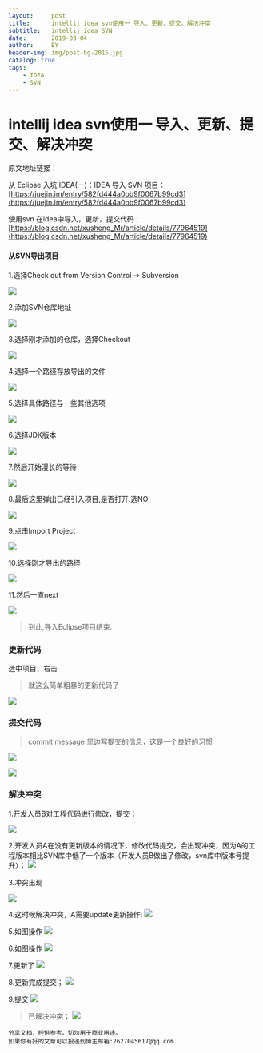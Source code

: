 ```yaml
---
layout:     post
title:      intellij idea svn使用一 导入、更新、提交、解决冲突
subtitle:   intellij idea SVN
date:       2019-03-04
author:     BY
header-img: img/post-bg-2015.jpg
catalog: true
tags:
    - IDEA
    - SVN
---
```


# intellij idea svn使用一 导入、更新、提交、解决冲突

原文地址链接：

从 Eclipse 入坑 IDEA(一)：IDEA 导入 SVN 项目：[https://juejin.im/entry/582fd444a0bb9f0067b99cd3](https://juejin.im/entry/582fd444a0bb9f0067b99cd3)

使用svn 在idea中导入，更新，提交代码：[https://blog.csdn.net/xusheng_Mr/article/details/77964519](https://blog.csdn.net/xusheng_Mr/article/details/77964519)

#### 从SVN导出项目

1.选择Check out from Version Control -> Subversion

![](https://user-gold-cdn.xitu.io/2016/11/29/2e5218bcbf2efde8b5a33b1fde754926.png)

2.添加SVN仓库地址

![](https://user-gold-cdn.xitu.io/2016/11/29/a6c271f1e7c7bb9e5b9195058716e5e4.png)

3.选择刚才添加的仓库，选择Checkout

![](https://user-gold-cdn.xitu.io/2016/11/29/0e6e41fea09f1d6829d277c9b4b81c73.png)

4.选择一个路径存放导出的文件

![](https://user-gold-cdn.xitu.io/2016/11/29/b040dd60d1d7818481e177f19601b1f8.png)

5.选择具体路径与一些其他选项

![](https://user-gold-cdn.xitu.io/2016/11/29/539182ab93ee60ca1039333d1ec2d77e.png)

6.选择JDK版本

![](https://user-gold-cdn.xitu.io/2016/11/29/05b81672319f1038de1d471e9ccea0c4.png)

7.然后开始漫长的等待

![](https://user-gold-cdn.xitu.io/2016/11/29/8f40856197064873dd4ee82f213af211.png)

8.最后这里弹出已经引入项目,是否打开.选NO

![](https://user-gold-cdn.xitu.io/2016/11/29/108e80a81a85dec4826f045b91ac1ddb.png)

9.点击Import Project

![](https://user-gold-cdn.xitu.io/2016/11/29/49364a068d0d0162474082da70497b0b.png)

10.选择刚才导出的路径

![](https://user-gold-cdn.xitu.io/2016/11/29/a586db2d03e9cd3b3c226685b152db9f.png)

11.然后一直next

![](https://user-gold-cdn.xitu.io/2016/11/29/9108a7e9b1948da9cc3dad7929f870e4.png)

>到此,导入Eclipse项目结束.

### 更新代码
选中项目，右击
>就这么简单粗暴的更新代码了

![](https://img-blog.csdn.net/20170913113108977)

### 提交代码
>commit message 里边写提交的信息，这是一个良好的习惯

![](https://img-blog.csdn.net/20170913113711243)

![](https://img-blog.csdn.net/20170913113724219)

### 解决冲突
1.开发人员B对工程代码进行修改，提交；

![](https://img-blog.csdnimg.cn/20181105172448287.png)

2.开发人员A在没有更新版本的情况下，修改代码提交，会出现冲突，因为A的工程版本相比SVN库中低了一个版本（开发人员B做出了修改，svn库中版本号提升）；
![](https://img-blog.csdnimg.cn/20181105172605138.png)

3.冲突出现

![](https://img-blog.csdnimg.cn/20181105172644987.png)

4.这时候解决冲突，A需要update更新操作;
![](https://img-blog.csdnimg.cn/20181105173005673.png)

5.如图操作
![](https://img-blog.csdnimg.cn/20181105173109631.png)

6.如图操作
![](https://img-blog.csdnimg.cn/20181105173132770.png)

7.更新了
![](https://img-blog.csdnimg.cn/20181105174638204.png)

8.更新完成提交；
![](https://img-blog.csdnimg.cn/20181105174711450.png)

9.提交
![](https://img-blog.csdnimg.cn/20181105174836968.png)

>已解决冲突；
![](https://img-blog.csdnimg.cn/20181105174907935.png)


    分享文档，经供参考。切勿用于商业用途。
    如果你有好的文章可以投递到博主邮箱:2627045617@qq.com
